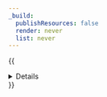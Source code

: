 ```yaml
---
_build:
  publishResources: false
  render: never
  list: never
---
```


{{<details header="Example monitor configuration">}}

| Field            | Value     |
|------------------|-----------|
| Type             | HTTP      |
| Path             | /         |
| Port             | 80        |
| Interval         | 60        |
| Method           | GET       |
| Timeout          | 5 seconds |
| Retries          | 2         |
| Expected Code(s) | 200       |

{{</details>}}
